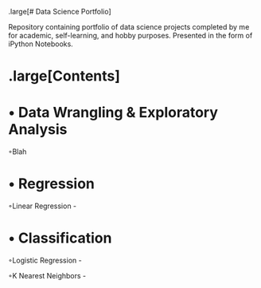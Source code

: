 .large[# Data Science Portfolio]

Repository containing portfolio of data science projects completed by me for academic, self-learning, and hobby purposes. Presented in the form of iPython Notebooks.

# .large[Contents]

# • Data Wrangling & Exploratory Analysis


   ◦Blah
   
# • Regression


   ◦Linear Regression - 

# • Classification


   ◦Logistic Regression - 
  
  
   ◦K Nearest Neighbors - 
